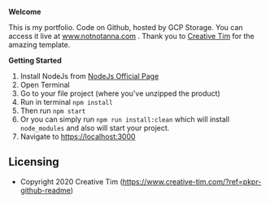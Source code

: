 **Welcome**

This is my portfolio. Code on Github, hosted by GCP Storage. You can access it live at www.notnotanna.com . Thank you to [Creative Tim](https://www.creative-tim.com/?ref=pkpr-github-readme) for the amazing template.

**Getting Started**

1.  Install NodeJs from [NodeJs Official Page](https://nodejs.org/en/?ref=creativetim)
2.  Open Terminal
3.  Go to your file project (where you've unzipped the product)
4.  Run in terminal `npm install`
5.  Then run `npm start`
6.  Or you can simply run `npm run install:clean` which will install `node_modules` and also will start your project.
7.  Navigate to [https://localhost:3000](https://localhost:3000)

## Licensing

- Copyright 2020 Creative Tim (https://www.creative-tim.com/?ref=pkpr-github-readme)

[changelog]: ./CHANGELOG.md
[license]: ./LICENSE.md
